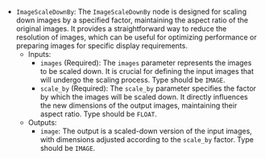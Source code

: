 - `ImageScaleDownBy`: The `ImageScaleDownBy` node is designed for scaling down images by a specified factor, maintaining the aspect ratio of the original images. It provides a straightforward way to reduce the resolution of images, which can be useful for optimizing performance or preparing images for specific display requirements.
    - Inputs:
        - `images` (Required): The `images` parameter represents the images to be scaled down. It is crucial for defining the input images that will undergo the scaling process. Type should be `IMAGE`.
        - `scale_by` (Required): The `scale_by` parameter specifies the factor by which the images will be scaled down. It directly influences the new dimensions of the output images, maintaining their aspect ratio. Type should be `FLOAT`.
    - Outputs:
        - `image`: The output is a scaled-down version of the input images, with dimensions adjusted according to the `scale_by` factor. Type should be `IMAGE`.
